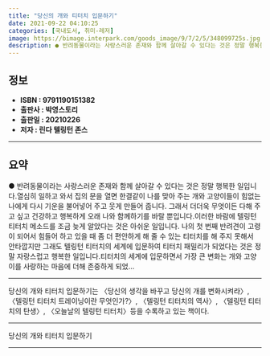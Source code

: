 ```yaml
---
title: "당신의 개와 티터치 입문하기"
date: 2021-09-22 04:10:25
categories: [국내도서, 취미-레저]
image: https://bimage.interpark.com/goods_image/9/7/2/5/348099725s.jpg
description: ● 반려동물이라는 사랑스러운 존재와 함께 살아갈 수 있다는 것은 정말 행복한 일입니다.열심히 일하고 와서 집의 문을 열면 한결같이 나를 맞아 주는 개와 고양이들이 힘없는 나에게 다시 기운을 불어넣어 주고 웃게 만들어 줍니다. 그래서 더더욱 무엇이든 다해 주고 싶고 건강하고 행복하게 오
---
```


## **정보**

- **ISBN : 9791190151382**
- **출판사 : 박영스토리**
- **출판일 : 20210226**
- **저자 : 린다 텔링턴 존스**

------



## **요약**

●  반려동물이라는 사랑스러운 존재와 함께 살아갈 수 있다는 것은 정말 행복한 일입니다.열심히 일하고 와서 집의 문을 열면 한결같이 나를 맞아 주는 개와 고양이들이 힘없는 나에게 다시 기운을 불어넣어 주고 웃게 만들어 줍니다. 그래서 더더욱 무엇이든 다해 주고 싶고 건강하고 행복하게 오래 나와 함께하기를 바랄 뿐입니다.이러한 바람에 텔링턴 티터치 메소드를 조금 늦게 알았다는 것은 아쉬운 일입니다. 나의 첫 번째 반려견이 고령이 되어서 힘들어 하고 있을 때 좀 더 편안하게 해 줄 수 있는 티터치를 해 주지 못해서 안타깝지만 그래도 텔링턴 티터치의 세계에 입문하여 티터치 패밀리가 되었다는 것은 정말 자랑스럽고 행복한 일입니다.티터치의 세계에 입문하면서 가장 큰 변화는 개와 고양이를 사랑하는 마음에 더해 존중하게 되었...

------

당신의 개와 티터치 입문하기는 〈당신의 생각을 바꾸고 당신의 개를 변화시켜라〉, 〈텔링턴 티터치 트레이닝이란 무엇인가?〉, 〈텔링턴 티터치의 역사〉, 〈텔링턴 티터치의 탄생〉, 〈오늘날의 텔링턴 티터치〉등을 수록하고 있는 책이다.

------


당신의 개와 티터치 입문하기 

------


